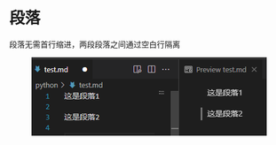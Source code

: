 # 段落

段落无需首行缩进，两段段落之间通过空白行隔离

<figure><img src=".gitbook/assets/image (1) (1).png" alt=""><figcaption></figcaption></figure>

